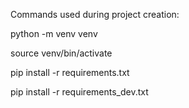 Commands used during project creation:

python -m venv venv

source venv/bin/activate

pip install -r requirements.txt

pip install -r requirements_dev.txt
